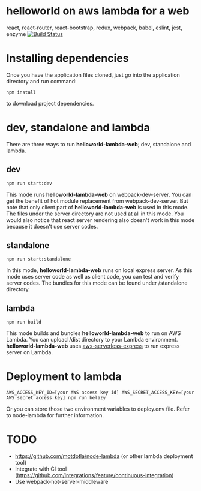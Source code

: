 # helloworld on aws lambda for a web

react, react-router, react-bootstrap, redux, webpack, babel, eslint, jest, enzyme
[![Build Status](https://travis-ci.org/bett-io/redux-lambda-boilerplate.svg?branch=master)](https://travis-ci.org/bett-io/redux-lambda-boilerplate)

# Installing dependencies
Once you have the application files cloned, just go into the application directory and run command:
```
npm install
```
to download project dependencies.

# dev, standalone and lambda
There are three ways to run **helloworld-lambda-web**; dev, standalone and lambda.

## dev
```
npm run start:dev
```

This mode runs **helloworld-lambda-web** on webpack-dev-server. You can get the benefit of hot module replacement from webpack-dev-server. But note that only client part of **helloworld-lambda-web** is used in this mode. The files under the server directory are not used at all in this mode. You would also notice that react server rendering also doesn't work in this mode because it doesn't use server codes.

## standalone
```
npm run start:standalone
```

In this mode, **helloworld-lambda-web** runs on local express server. As this mode uses server code as well as client code, you can test and verify server codes. The bundles for this mode can be found under /standalone directory.

## lambda
```
npm run build
```

This mode builds and bundles **helloworld-lambda-web** to run on AWS Lambda. You can upload /dist directory to your Lambda environment. **helloworld-lambda-web** uses [aws-serverless-express](https://github.com/awslabs/aws-serverless-express) to run express server on Lambda.

# Deployment to lambda
```
AWS_ACCESS_KEY_ID=[your AWS access key id] AWS_SECRET_ACCESS_KEY=[your AWS secret access key] npm run belazy
```

Or you can store those two environment variables to deploy.env file. Refer to node-lambda for further information.

# TODO
- https://github.com/motdotla/node-lambda (or other lambda deployment tool)
- Integrate with CI tool (https://github.com/integrations/feature/continuous-integration)
- Use webpack-hot-server-middleware

